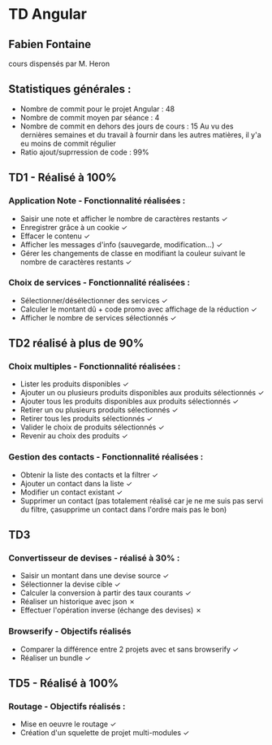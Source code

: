 # TD Angular 
## Fabien Fontaine

cours dispensés par M. Heron

## Statistiques générales :

  * Nombre de commit pour le projet Angular : 48
  * Nombre de commit moyen par séance : 4
  * Nombre de commit en dehors des jours de cours : 15 
    Au vu des dernières semaines et du travail à fournir dans les autres matières, il y'a eu moins de commit régulier
  * Ratio ajout/suprression de code : 99%

  
## TD1 - Réalisé à 100% 
### Application Note - Fonctionnalité réalisées :
  * Saisir une note et afficher le nombre de caractères restants ✓
  * Enregistrer grâce à un cookie ✓
  * Effacer le contenu ✓
  * Afficher les messages d'info (sauvegarde, modification…) ✓
  * Gérer les changements de classe en modifiant la couleur suivant le nombre de caractères restants ✓


### Choix de services - Fonctionnalité réalisées :
  * Sélectionner/désélectionner des services ✓
  * Calculer le montant dû + code promo avec affichage de la réduction ✓
  * Afficher le nombre de services sélectionnés ✓

  
## TD2 réalisé à plus de 90%
### Choix multiples - Fonctionnalité réalisées :

  * Lister les produits disponibles ✓
  * Ajouter un ou plusieurs produits disponibles aux produits sélectionnés ✓
  * Ajouter tous les produits disponibles aux produits sélectionnés ✓
  * Retirer un ou plusieurs produits sélectionnés ✓
  * Retirer tous les produits sélectionnés ✓
  * Valider le choix de produits sélectionnés ✓
  * Revenir au choix des produits ✓
  
### Gestion des contacts - Fonctionnalité réalisées :

   * Obtenir la liste des contacts et la filtrer ✓
   * Ajouter un contact dans la liste ✓
   * Modifier un contact existant ✓
   * Supprimer un contact (pas totalement réalisé car je ne me suis pas servi du filtre, çasupprime un contact dans l'ordre mais        pas le bon)  
  
## TD3 
### Convertisseur de devises - réalisé à 30% :
   * Saisir un montant dans une devise source ✓
   * Sélectionner la devise cible ✓
   * Calculer la conversion à partir des taux courants ✓
   * Réaliser un historique avec json ✗
   * Effectuer l'opération inverse (échange des devises) ✗

### Browserify - Objectifs réalisés 
 * Comparer la différence entre 2 projets avec et sans browserify ✓
 * Réaliser un bundle ✓
  
## TD5 - Réalisé à 100%
### Routage - Objectifs réalisés :
   * Mise en oeuvre le routage ✓
   * Création d'un squelette de projet multi-modules ✓


   
     






